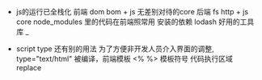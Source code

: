 - js的运行已全栈化
前端 dom bom + js 无差别对待的core
后端 fs http + js core 
node_modules 里的代码在前端照常用
安装的依赖 lodash 好用的工具库 _

- script type 还有别的用法
为了方便非开发人员介入界面的调整,
type="text/html" 被编译，前端模板
<% %> 模板符号   代码执行区域 replace
